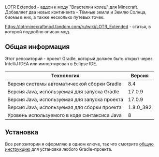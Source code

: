 LOTR Extended - аддон к моду "Властелин колец" для Minecraft. Добавляет два новых континента - Тёмные земли и Землю Солнца, биомы в них, а также несколько путевых точек.

https://lotrminecraftmod.fandom.com/ru/wiki/LOTR_Extended - статья, в которой подробно описан мод.

## Общая информация

Этот репозиторий - проект Gradle, который должен быть открыт через IntelliJ IDEA или импортирован в Eclipse IDE.

| Технология                                    | Версия    |
|-----------------------------------------------|-----------|
| Версия системы автоматической сборки Gradle   | 8.4       |
| Версия Java, используемая для запуска Gradle  | 17.0.9    |
| Версия Java, используемая для запуска проекта | 17.0.9    |
| Версия Java, используемая для сборки проекта  | 1.8.0_392 |
| Уровень используемого в коде синтаксиса Java  | 8         |

## Установка

Все репозитории я оформляю в одном ключе, так что смотрите [общую инструкцию](https://github.com/Hummel009/Legendary-Item#readme) для установки любого Gradle-проекта.
